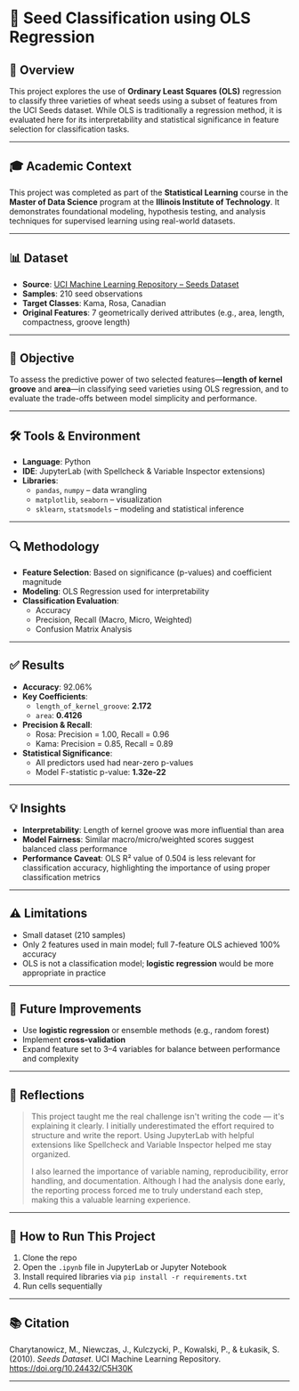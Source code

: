 # 🌾 Seed Classification using OLS Regression

## 📌 Overview  
This project explores the use of **Ordinary Least Squares (OLS)** regression to classify three varieties of wheat seeds using a subset of features from the UCI Seeds dataset. While OLS is traditionally a regression method, it is evaluated here for its interpretability and statistical significance in feature selection for classification tasks.

---

## 🎓 Academic Context  
This project was completed as part of the **Statistical Learning** course in the **Master of Data Science** program at the **Illinois Institute of Technology**. It demonstrates foundational modeling, hypothesis testing, and analysis techniques for supervised learning using real-world datasets.

---

## 📊 Dataset  
- **Source**: [UCI Machine Learning Repository – Seeds Dataset](https://doi.org/10.24432/C5H30K)  
- **Samples**: 210 seed observations  
- **Target Classes**: Kama, Rosa, Canadian  
- **Original Features**: 7 geometrically derived attributes (e.g., area, length, compactness, groove length)

---

## 🎯 Objective  
To assess the predictive power of two selected features—**length of kernel groove** and **area**—in classifying seed varieties using OLS regression, and to evaluate the trade-offs between model simplicity and performance.

---

## 🛠 Tools & Environment  
- **Language**: Python  
- **IDE**: JupyterLab (with Spellcheck & Variable Inspector extensions)  
- **Libraries**:  
  - `pandas`, `numpy` – data wrangling  
  - `matplotlib`, `seaborn` – visualization  
  - `sklearn`, `statsmodels` – modeling and statistical inference  

---

## 🔍 Methodology  
- **Feature Selection**: Based on significance (p-values) and coefficient magnitude  
- **Modeling**: OLS Regression used for interpretability  
- **Classification Evaluation**:  
  - Accuracy  
  - Precision, Recall (Macro, Micro, Weighted)  
  - Confusion Matrix Analysis  

---

## ✅ Results  
- **Accuracy**: 92.06%  
- **Key Coefficients**:  
  - `length_of_kernel_groove`: **2.172**  
  - `area`: **0.4126**  
- **Precision & Recall**:  
  - Rosa: Precision = 1.00, Recall = 0.96  
  - Kama: Precision = 0.85, Recall = 0.89  
- **Statistical Significance**:  
  - All predictors used had near-zero p-values  
  - Model F-statistic p-value: **1.32e-22**

---

## 💡 Insights  
- **Interpretability**: Length of kernel groove was more influential than area  
- **Model Fairness**: Similar macro/micro/weighted scores suggest balanced class performance  
- **Performance Caveat**: OLS R² value of 0.504 is less relevant for classification accuracy, highlighting the importance of using proper classification metrics  

---

## ⚠️ Limitations  
- Small dataset (210 samples)  
- Only 2 features used in main model; full 7-feature OLS achieved 100% accuracy  
- OLS is not a classification model; **logistic regression** would be more appropriate in practice  

---

## 🚀 Future Improvements  
- Use **logistic regression** or ensemble methods (e.g., random forest)  
- Implement **cross-validation**  
- Expand feature set to 3–4 variables for balance between performance and complexity  

---

## 💬 Reflections  
> This project taught me the real challenge isn't writing the code — it's explaining it clearly. I initially underestimated the effort required to structure and write the report. Using JupyterLab with helpful extensions like Spellcheck and Variable Inspector helped me stay organized.  
>  
> I also learned the importance of variable naming, reproducibility, error handling, and documentation. Although I had the analysis done early, the reporting process forced me to truly understand each step, making this a valuable learning experience.  

---

## 🧠 How to Run This Project  
1. Clone the repo  
2. Open the `.ipynb` file in JupyterLab or Jupyter Notebook  
3. Install required libraries via `pip install -r requirements.txt`  
4. Run cells sequentially  

---

## 📚 Citation  
Charytanowicz, M., Niewczas, J., Kulczycki, P., Kowalski, P., & Łukasik, S. (2010). *Seeds Dataset*. UCI Machine Learning Repository. https://doi.org/10.24432/C5H30K

---

